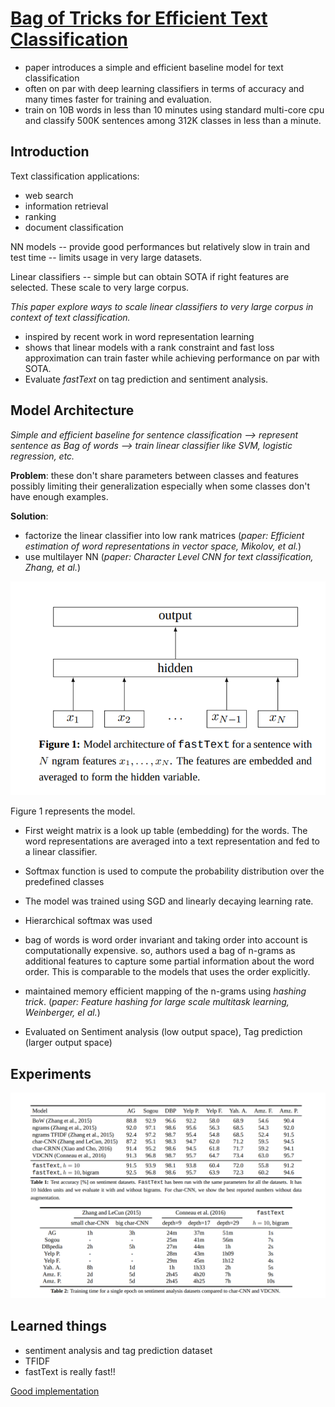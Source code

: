 # [Bag of Tricks for Efficient Text Classification](https://arxiv.org/pdf/1607.01759.pdf)

- paper introduces a simple and efficient baseline model for text classification
- often on par with deep learning classifiers in terms of accuracy and many times faster for training and evaluation.
- train on 10B words in less than 10 minutes using standard multi-core cpu and classify 500K sentences among 312K classes in less than a minute.

## Introduction
Text classification applications:
- web search
- information retrieval
- ranking
- document classification

NN models -- provide good performances but relatively slow in train and test time -- limits usage in very large datasets.

Linear classifiers -- simple but can obtain SOTA if right features are selected. These scale to very large corpus.

*This paper explore ways to scale linear classifiers to very large corpus in context of text classification.*
- inspired by recent work in word representation learning
- shows that linear models with a rank constraint and fast loss approximation can train faster while achieving performance on par with SOTA.
- Evaluate *fastText* on tag prediction and sentiment analysis.

## Model Architecture 

*Simple and efficient baseline for sentence classification --> represent sentence as Bag of words --> train linear classifier like SVM, logistic regression, etc.*

**Problem**: these don't share parameters between classes and features possibly limiting their generalization especially when some classes don't have enough examples.

**Solution**: 
 + factorize the linear classifier into low rank matrices (*paper: Efficient estimation of word representations in vector space, Mikolov, et al.*)
 + use multilayer NN (*paper: Character Level CNN for text classification, Zhang, et al.*)

![fasttext fig1](images/fasttext_fig1.png "fastText model architecture")

Figure 1 represents the model.
+ First weight matrix is a look up table (embedding) for the words. The word representations are averaged into a text representation and fed to a linear classifier.

+ Softmax function is used to compute the probability distribution over the predefined classes
+ The model was trained using SGD and linearly decaying learning rate.
+ Hierarchical softmax was used
+ bag of words is word order invariant and taking order into account is computationally expensive. so, authors used a bag of n-grams as additional features to capture some partial information about the word order. This is comparable to the models that uses the order explicitly.
+ maintained memory efficient mapping of the n-grams using *hashing trick*. (*paper: Feature hashing for large scale multitask learning, Weinberger, el al.*)
+ Evaluated on Sentiment analysis (low output space), Tag prediction (larger output space)

## Experiments

![speed and sentiment analysis](images/fasttext_fig2.png "fastText results")


## Learned things
+ sentiment analysis and tag prediction dataset 
+ TFIDF
+ fastText is really fast!!


[Good implementation](https://github.com/bentrevett/pytorch-sentiment-analysis/blob/master/3%20-%20Faster%20Sentiment%20Analysis.ipynb)